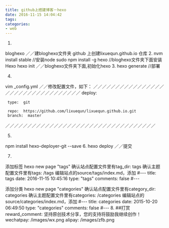 ```yaml
---
title: github上搭建博客－hexo
date: 2016-11-15 14:04:42
tags:
categories:
- web
---
```


1.
bloghexo    ／／建bloghexo文件夹
github 上创建lixuequn.github.io 仓库
2.
nvm install stable   //安装node
sudo npm install -g hexo  //bloghexo文件夹下面安装Hexo
hexo init   ／／bloghexo文件夹下面,初始化hexo
3.
hexo generate   //部署
<!-- more -->
4.
vim _config.yml   ／／修改配置文件，如下：
／／／／／／／／／／／／／／／／／／／／／／／／／／／／／／／／／
deploy:

     type:  git

     repo:  https://github.com/lixuequn/lixuequn.github.io.git
     branch:  master

／／／／／／／／／／／／／／／／／／／／／／／／／／／／／／／／／／

5.
 npm install hexo-deployer-git --save
6.
 hexo deploy     ／／提交


7.
添加标签
hexo new page "tags"
确认站点配置文件里有tag_dir: tags
确认主题配置文件里有tags: /tags
编辑站点的source/tags/index.md，添加
#---
title: tags
date: 2016-11-15 10:45:16
type: "tags"
comments: false
#---

添加分类
hexo new page "categories"
确认站点配置文件里有category_dir: categories
确认主题配置文件里有categories: /categories
编辑站点的source/categories/index.md，添加
#---
title: categories
date: 2015-10-20 06:49:50
type: "categories"
comments: false
#---
8.
##打赏
reward_comment: 坚持原创技术分享，您的支持将鼓励我继续创作！
wechatpay: /images/wx.png
alipay: /images/zfb.png

